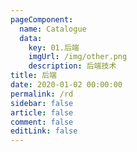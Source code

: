 ```yaml
---
pageComponent: 
  name: Catalogue
  data: 
    key: 01.后端
    imgUrl: /img/other.png
    description: 后端技术
title: 后端
date: 2020-01-02 00:00:00
permalink: /rd
sidebar: false
article: false
comment: false
editLink: false
---
```



